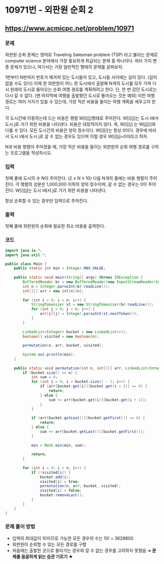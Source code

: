 # 10971번 - 외판원 순회 2

## https://www.acmicpc.net/problem/10971

### 문제

외판원 순회 문제는 영어로 Traveling Salesman problem (TSP) 라고 불리는 문제로 computer science 분야에서 가장 중요하게 취급되는 문제 중 하나이다. 여러 가지 변종 문제가 있으나, 여기서는 가장 일반적인 형태의 문제를 살펴보자.

1번부터 N번까지 번호가 매겨져 있는 도시들이 있고, 도시들 사이에는 길이 있다. (길이 없을 수도 있다) 이제 한 외판원이 어느 한 도시에서 출발해 N개의 도시를 모두 거쳐 다시 원래의 도시로 돌아오는 순회 여행 경로를 계획하려고 한다. 단, 한 번 갔던 도시로는 다시 갈 수 없다. (맨 마지막에 여행을 출발했던 도시로 돌아오는 것은 예외) 이런 여행 경로는 여러 가지가 있을 수 있는데, 가장 적은 비용을 들이는 여행 계획을 세우고자 한다.

각 도시간에 이동하는데 드는 비용은 행렬 W[i][j]형태로 주어진다. W[i][j]는 도시 i에서 도시 j로 가기 위한 비용을 나타낸다. 비용은 대칭적이지 않다. 즉, W[i][j] 는 W[j][i]와 다를 수 있다. 모든 도시간의 비용은 양의 정수이다. W[i][i]는 항상 0이다. 경우에 따라서 도시 i에서 도시 j로 갈 수 없는 경우도 있으며 이럴 경우 W[i][j]=0이라고 하자.

N과 비용 행렬이 주어졌을 때, 가장 적은 비용을 들이는 외판원의 순회 여행 경로를 구하는 프로그램을 작성하시오.

### 입력

첫째 줄에 도시의 수 N이 주어진다. (2 ≤ N ≤ 10) 다음 N개의 줄에는 비용 행렬이 주어진다. 각 행렬의 성분은 1,000,000 이하의 양의 정수이며, 갈 수 없는 경우는 0이 주어진다. W[i][j]는 도시 i에서 j로 가기 위한 비용을 나타낸다.

항상 순회할 수 있는 경우만 입력으로 주어진다.

### 출력

첫째 줄에 외판원의 순회에 필요한 최소 비용을 출력한다.

### 코드

``` java
import java.io.*;
import java.util.*;

public class Main {
	public static int min = Integer.MAX_VALUE;
	
	public static void main(String[] args) throws IOException {
		BufferedReader br = new BufferedReader(new InputStreamReader(System.in));
		int n = Integer.parseInt(br.readLine());
		int[][] arr = new int[n][n];
		
		for (int i = 0; i < n; i++) {
			StringTokenizer st = new StringTokenizer(br.readLine());
			for (int j = 0; j < n; j++) {
				arr[i][j] = Integer.parseInt(st.nextToken());
			}
		}
		
		LinkedList<Integer> bucket = new LinkedList<>();
		boolean[] visited = new boolean[n];
		
		permutation(n, arr, bucket, visited);
		
		System.out.println(min);
	}
	
	public static void permutation(int n, int[][] arr, LinkedList<Integer> bucket, boolean[] visited) {
		if (bucket.size() == n) {
			int sum = 0;
			for (int i = 0; i < bucket.size() - 1; i++) {
				if (arr[bucket.get(i)][bucket.get(i + 1)] == 0) {
					return;
				} else {
					sum += arr[bucket.get(i)][bucket.get(i + 1)];
				}
			}
			
			if (arr[bucket.getLast()][bucket.getFirst()] == 0) {
				return;
			} else {
				sum += arr[bucket.getLast()][bucket.getFirst()];
			}
			
			min = Math.min(min, sum);
			
			return;
		}
		
		for (int i = 0; i < n; i++) {
			if (!visited[i]) {
				bucket.add(i);
				visited[i] = true;
				permutation(n, arr, bucket, visited);
				visited[i] = false;
				bucket.removeLast();
			}
		}
	}
}
```

### 문제 풀이 방법

* 입력의 최대값이 10이므로 가능한 모든 경우의 수는 10! = 3628800
* 외판원이 순회할 수 있는 모든 경로를 구함
* 처음에는 출발한 곳으로 돌아가는 경우와 갈 수 없는 경우를 고려하지 못했음 ➔ **문제를 꼼꼼하게 읽는 습관 기르기 ★**
